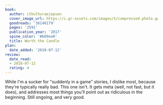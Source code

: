 ```yaml
---
book:
  author: cthulhuraejepsen
  cover_image_url: https://i.gr-assets.com/images/S/compressed.photo.goodreads.com/books/1562714384l/36146179._SX98_.jpg
  goodreads: '36146179'
  pages: '2591'
  publication_year: '2017'
  spine_color: '#b69ea0'
  title: Worth the Candle
plan:
  date_added: '2018-07-12'
review:
  date_read:
  - 2018-07-12
  rating: 4
---
```


While I'm a sucker for "suddenly in a game" stories, I dislike most, because they're typically really bad. This one isn't. It gets meta (well, not fast, but it does), and addresses most things you'll point out as ridiculous in the beginning. Still ongoing, and very good.
